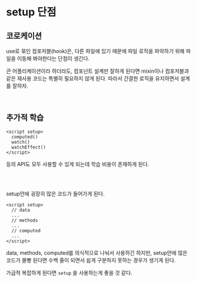 # setup 단점

## 코로케이션

use로 묶인 컴포저블(hook)은, 다른 파일에 있기 때문에 파일 로직을 파악하기 위해 파일을 이동해 봐야한다는 단점이 생긴다.

큰 어플리케이션이라 하더라도, 컴포넌트 설계만 잘하게 된다면 mixin이나 컴포저블과 같은 재사용 코드는 특별히 필요하지 않게 된다. 따라서 간결한 로직을 유지하면서 설계를 잘하자.

<br/>

## 추가적 학습

```vue
<script setup>
  computed()
  watch()
  watchEffect()
</script>
```

등의 API도 모두 사용할 수 있게 되는데 학습 비용이 존재하게 된다.

<br/>

## 

setup안에 굉장히 많은 코드가 들어가게 된다.

```vue
<script setup>
  // data
  ...
  // methods
  ...
  // computed
  ...
</script>
```

data, methods, computed를 의식적으로 나눠서 사용하긴 하지만, setup안에 많은 코드가 몰빵 된다면 수백 줄이 되면서 쉽게 구분하지 못하는 경우가 생기게 된다.

가급적 복잡하게 된다면 `setup` 을 사용하는게 좋을 것 같다.


